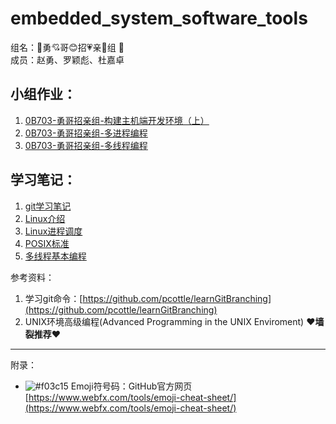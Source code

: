 embedded_system_software_tools
================

组名：:heartbeat:勇:cupid:哥:blush:招:heartpulse:亲:revolving_hearts:组 :sparkling_heart:<br>
成员：赵勇、罗颖彪、杜嘉卓<br>

## 小组作业：
1. [0B703-勇哥招亲组-构建主机端开发环境（上）](./assignment1/0B703-勇哥招亲组-构建主机端开发环境（上）.md)
2. [0B703-勇哥招亲组-多进程编程](./assignment2/0B703-勇哥招亲组-多进程编程.md)
4. [0B703-勇哥招亲组-多线程编程](./assignment3/0B703-勇哥招亲组-多线程编程.md)

## 学习笔记：
1. [git学习笔记](./notes/git学习笔记.md)
2. [Linux介绍](./notes/Linux介绍.md)
3. [Linux进程调度](./notes/Linux进程调度.md)
4. [POSIX标准](./notes/POSIX标准.md)
5. [多线程基本编程](./notes/多线程基本编程.md)


参考资料：
1. 学习git命令：[https://github.com/pcottle/learnGitBranching](https://github.com/pcottle/learnGitBranching)
2. UNIX环境高级编程(Advanced Programming in the UNIX Enviroment)  :heart:**墙裂推荐**:heart:

--------------
附录：

- ![#f03c15](https://placehold.it/15/f03c15/000000?text=+) Emoji符号码：GitHub官方网页[https://www.webfx.com/tools/emoji-cheat-sheet/](https://www.webfx.com/tools/emoji-cheat-sheet/)
